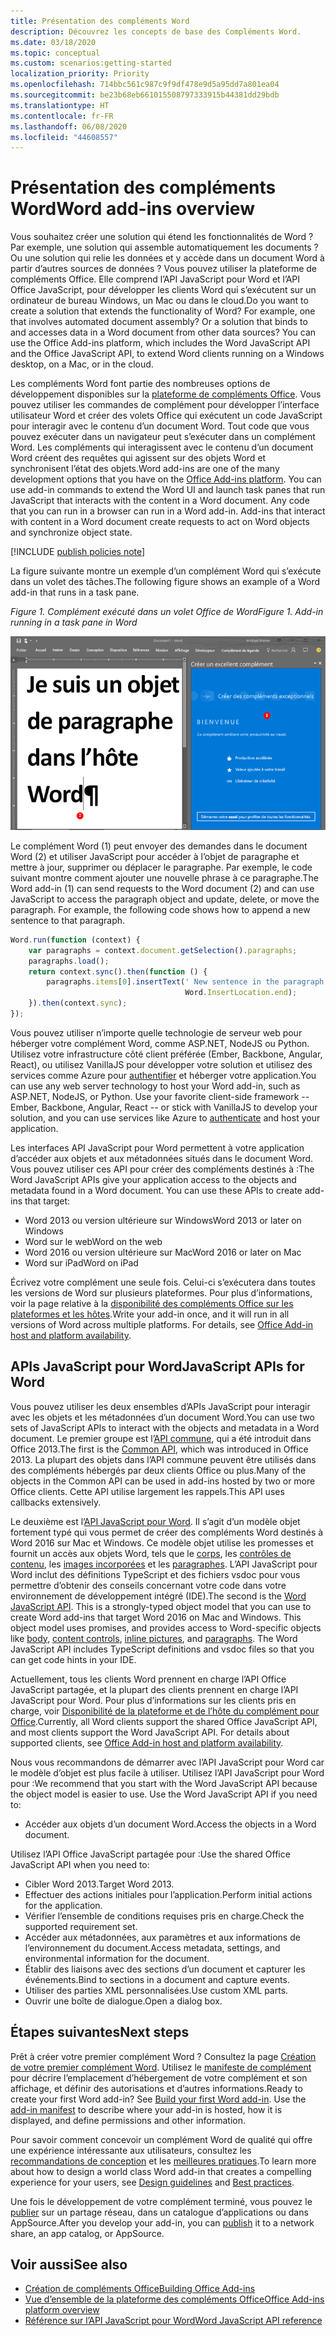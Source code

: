 ```yaml
---
title: Présentation des compléments Word
description: Découvrez les concepts de base des Compléments Word.
ms.date: 03/18/2020
ms.topic: conceptual
ms.custom: scenarios:getting-started
localization_priority: Priority
ms.openlocfilehash: 714bbc561c987c9f9df478e9d5a95dd7a801ea04
ms.sourcegitcommit: be23b68eb661015508797333915b44381dd29bdb
ms.translationtype: HT
ms.contentlocale: fr-FR
ms.lasthandoff: 06/08/2020
ms.locfileid: "44608557"
---
```

# <a name="word-add-ins-overview"></a><span data-ttu-id="a8717-103">Présentation des compléments Word</span><span class="sxs-lookup"><span data-stu-id="a8717-103">Word add-ins overview</span></span>

<span data-ttu-id="a8717-p101">Vous souhaitez créer une solution qui étend les fonctionnalités de Word ? Par exemple, une solution qui assemble automatiquement les documents ? Ou une solution qui relie les données et y accède dans un document Word à partir d’autres sources de données ? Vous pouvez utiliser la plateforme de compléments Office. Elle comprend l’API JavaScript pour Word et l’API Office JavaScript, pour développer les clients Word qui s’exécutent sur un ordinateur de bureau Windows, un Mac ou dans le cloud.</span><span class="sxs-lookup"><span data-stu-id="a8717-p101">Do you want to create a solution that extends the functionality of Word? For example, one that involves automated document assembly? Or a solution that binds to and accesses data in a Word document from other data sources? You can use the Office Add-ins platform, which includes the Word JavaScript API and the Office JavaScript API, to extend Word clients running on a Windows desktop, on a Mac, or in the cloud.</span></span>

<span data-ttu-id="a8717-p102">Les compléments Word font partie des nombreuses options de développement disponibles sur la [plateforme de compléments Office](../overview/office-add-ins.md). Vous pouvez utiliser les commandes de complément pour développer l’interface utilisateur Word et créer des volets Office qui exécutent un code JavaScript pour interagir avec le contenu d’un document Word. Tout code que vous pouvez exécuter dans un navigateur peut s’exécuter dans un complément Word. Les compléments qui interagissent avec le contenu d’un document Word créent des requêtes qui agissent sur des objets Word et synchronisent l’état des objets.</span><span class="sxs-lookup"><span data-stu-id="a8717-p102">Word add-ins are one of the many development options that you have on the [Office Add-ins platform](../overview/office-add-ins.md). You can use add-in commands to extend the Word UI and launch task panes that run JavaScript that interacts with the content in a Word document. Any code that you can run in a browser can run in a Word add-in. Add-ins that interact with content in a Word document create requests to act on Word objects and synchronize object state.</span></span>

[!INCLUDE [publish policies note](../includes/note-publish-policies.md)]

<span data-ttu-id="a8717-112">La figure suivante montre un exemple d’un complément Word qui s’exécute dans un volet des tâches.</span><span class="sxs-lookup"><span data-stu-id="a8717-112">The following figure shows an example of a Word add-in that runs in a task pane.</span></span>

<span data-ttu-id="a8717-113">*Figure 1. Complément exécuté dans un volet Office de Word*</span><span class="sxs-lookup"><span data-stu-id="a8717-113">*Figure 1. Add-in running in a task pane in Word*</span></span>

![Complément exécuté dans un volet Office de Word](../images/word-add-in-show-host-client.png)

<span data-ttu-id="a8717-p103">Le complément Word (1) peut envoyer des demandes dans le document Word (2) et utiliser JavaScript pour accéder à l’objet de paragraphe et mettre à jour, supprimer ou déplacer le paragraphe. Par exemple, le code suivant montre comment ajouter une nouvelle phrase à ce paragraphe.</span><span class="sxs-lookup"><span data-stu-id="a8717-p103">The Word add-in (1) can send requests to the Word document (2) and can use JavaScript to access the paragraph object and update, delete, or move the paragraph. For example, the following code shows how to append a new sentence to that paragraph.</span></span>

```js
Word.run(function (context) {
    var paragraphs = context.document.getSelection().paragraphs;
    paragraphs.load();
    return context.sync().then(function () {
        paragraphs.items[0].insertText(' New sentence in the paragraph.',
                                       Word.InsertLocation.end);
    }).then(context.sync);
});

```

<span data-ttu-id="a8717-p104">Vous pouvez utiliser n’importe quelle technologie de serveur web pour héberger votre complément Word, comme ASP.NET, NodeJS ou Python. Utilisez votre infrastructure côté client préférée (Ember, Backbone, Angular, React), ou utilisez VanillaJS pour développer votre solution et utilisez des services comme Azure pour [authentifier](../develop/overview-authn-authz.md) et héberger votre application.</span><span class="sxs-lookup"><span data-stu-id="a8717-p104">You can use any web server technology to host your Word add-in, such as ASP.NET, NodeJS, or Python. Use your favorite client-side framework -- Ember, Backbone, Angular, React -- or stick with VanillaJS to develop your solution, and you can use services like Azure to [authenticate](../develop/overview-authn-authz.md) and host your application.</span></span>

<span data-ttu-id="a8717-p105">Les interfaces API JavaScript pour Word permettent à votre application d’accéder aux objets et aux métadonnées situés dans le document Word. Vous pouvez utiliser ces API pour créer des compléments destinés à :</span><span class="sxs-lookup"><span data-stu-id="a8717-p105">The Word JavaScript APIs give your application access to the objects and metadata found in a Word document. You can use these APIs to create add-ins that target:</span></span>

* <span data-ttu-id="a8717-121">Word 2013 ou version ultérieure sur Windows</span><span class="sxs-lookup"><span data-stu-id="a8717-121">Word 2013 or later on Windows</span></span>
* <span data-ttu-id="a8717-122">Word sur le web</span><span class="sxs-lookup"><span data-stu-id="a8717-122">Word on the web</span></span>
* <span data-ttu-id="a8717-123">Word 2016 ou version ultérieure sur Mac</span><span class="sxs-lookup"><span data-stu-id="a8717-123">Word 2016 or later on Mac</span></span>
* <span data-ttu-id="a8717-124">Word sur iPad</span><span class="sxs-lookup"><span data-stu-id="a8717-124">Word on iPad</span></span>

<span data-ttu-id="a8717-p106">Écrivez votre complément une seule fois. Celui-ci s’exécutera dans toutes les versions de Word sur plusieurs plateformes. Pour plus d’informations, voir la page relative à la [disponibilité des compléments Office sur les plateformes et les hôtes](../overview/office-add-in-availability.md).</span><span class="sxs-lookup"><span data-stu-id="a8717-p106">Write your add-in once, and it will run in all versions of Word across multiple platforms. For details, see [Office Add-in host and platform availability](../overview/office-add-in-availability.md).</span></span>

## <a name="javascript-apis-for-word"></a><span data-ttu-id="a8717-127">APIs JavaScript pour Word</span><span class="sxs-lookup"><span data-stu-id="a8717-127">JavaScript APIs for Word</span></span>

<span data-ttu-id="a8717-128">Vous pouvez utiliser les deux ensembles d’APIs JavaScript pour interagir avec les objets et les métadonnées d’un document Word.</span><span class="sxs-lookup"><span data-stu-id="a8717-128">You can use two sets of JavaScript APIs to interact with the objects and metadata in a Word document.</span></span> <span data-ttu-id="a8717-129">Le premier groupe est l’[API commune](/javascript/api/office), qui a été introduit dans Office 2013.</span><span class="sxs-lookup"><span data-stu-id="a8717-129">The first is the [Common API](/javascript/api/office), which was introduced in Office 2013.</span></span> <span data-ttu-id="a8717-130">La plupart des objets dans l’API commune peuvent être utilisés dans des compléments hébergés par deux clients Office ou plus.</span><span class="sxs-lookup"><span data-stu-id="a8717-130">Many of the objects in the Common API can be used in add-ins hosted by two or more Office clients.</span></span> <span data-ttu-id="a8717-131">Cette API utilise largement les rappels.</span><span class="sxs-lookup"><span data-stu-id="a8717-131">This API uses callbacks extensively.</span></span>

<span data-ttu-id="a8717-p108">Le deuxième est l’[API JavaScript pour Word](/javascript/api/word). Il s’agit d’un modèle objet fortement typé qui vous permet de créer des compléments Word destinés à Word 2016 sur Mac et Windows. Ce modèle objet utilise les promesses et fournit un accès aux objets Word, tels que le [corps](/javascript/api/word/word.body), les [contrôles de contenu](/javascript/api/word/word.contentcontrol), les [images incorporées](/javascript/api/word/word.inlinepicture) et les [paragraphes](/javascript/api/word/word.paragraph). L’API JavaScript pour Word inclut des définitions TypeScript et des fichiers vsdoc pour vous permettre d’obtenir des conseils concernant votre code dans votre environnement de développement intégré (IDE).</span><span class="sxs-lookup"><span data-stu-id="a8717-p108">The second is the [Word JavaScript API](/javascript/api/word). This is a strongly-typed object model that you can use to create Word add-ins that target Word 2016 on Mac and Windows. This object model uses promises, and provides access to Word-specific objects like [body](/javascript/api/word/word.body), [content controls](/javascript/api/word/word.contentcontrol), [inline pictures](/javascript/api/word/word.inlinepicture), and [paragraphs](/javascript/api/word/word.paragraph). The Word JavaScript API includes TypeScript definitions and vsdoc files so that you can get code hints in your IDE.</span></span>

<span data-ttu-id="a8717-p109">Actuellement, tous les clients Word prennent en charge l’API Office JavaScript partagée, et la plupart des clients prennent en charge l’API JavaScript pour Word. Pour plus d’informations sur les clients pris en charge, voir [Disponibilité de la plateforme et de l’hôte du complément pour Office](../overview/office-add-in-availability.md).</span><span class="sxs-lookup"><span data-stu-id="a8717-p109">Currently, all Word clients support the shared Office JavaScript API, and most clients support the Word JavaScript API. For details about supported clients, see [Office Add-in host and platform availability](../overview/office-add-in-availability.md).</span></span>

<span data-ttu-id="a8717-p110">Nous vous recommandons de démarrer avec l’API JavaScript pour Word car le modèle d’objet est plus facile à utiliser. Utilisez l’API JavaScript pour Word pour :</span><span class="sxs-lookup"><span data-stu-id="a8717-p110">We recommend that you start with the Word JavaScript API because the object model is easier to use. Use the Word JavaScript API if you need to:</span></span>

* <span data-ttu-id="a8717-140">Accéder aux objets d’un document Word.</span><span class="sxs-lookup"><span data-stu-id="a8717-140">Access the objects in a Word document.</span></span>

<span data-ttu-id="a8717-141">Utilisez l’API Office JavaScript partagée pour :</span><span class="sxs-lookup"><span data-stu-id="a8717-141">Use the shared Office JavaScript API when you need to:</span></span>

* <span data-ttu-id="a8717-142">Cibler Word 2013.</span><span class="sxs-lookup"><span data-stu-id="a8717-142">Target Word 2013.</span></span>
* <span data-ttu-id="a8717-143">Effectuer des actions initiales pour l’application.</span><span class="sxs-lookup"><span data-stu-id="a8717-143">Perform initial actions for the application.</span></span>
* <span data-ttu-id="a8717-144">Vérifier l’ensemble de conditions requises pris en charge.</span><span class="sxs-lookup"><span data-stu-id="a8717-144">Check the supported requirement set.</span></span>
* <span data-ttu-id="a8717-145">Accéder aux métadonnées, aux paramètres et aux informations de l’environnement du document.</span><span class="sxs-lookup"><span data-stu-id="a8717-145">Access metadata, settings, and environmental information for the document.</span></span>
* <span data-ttu-id="a8717-146">Établir des liaisons avec des sections d’un document et capturer les événements.</span><span class="sxs-lookup"><span data-stu-id="a8717-146">Bind to sections in a document and capture events.</span></span>
* <span data-ttu-id="a8717-147">Utiliser des parties XML personnalisées.</span><span class="sxs-lookup"><span data-stu-id="a8717-147">Use custom XML parts.</span></span>
* <span data-ttu-id="a8717-148">Ouvrir une boîte de dialogue.</span><span class="sxs-lookup"><span data-stu-id="a8717-148">Open a dialog box.</span></span>

## <a name="next-steps"></a><span data-ttu-id="a8717-149">Étapes suivantes</span><span class="sxs-lookup"><span data-stu-id="a8717-149">Next steps</span></span>

<span data-ttu-id="a8717-p111">Prêt à créer votre premier complément Word ? Consultez la page [Création de votre premier complément Word](word-add-ins.md). Utilisez le [manifeste de complément](../develop/add-in-manifests.md) pour décrire l’emplacement d’hébergement de votre complément et son affichage, et définir des autorisations et d’autres informations.</span><span class="sxs-lookup"><span data-stu-id="a8717-p111">Ready to create your first Word add-in? See [Build your first Word add-in](word-add-ins.md). Use the [add-in manifest](../develop/add-in-manifests.md) to describe where your add-in is hosted, how it is displayed, and define permissions and other information.</span></span>

<span data-ttu-id="a8717-153">Pour savoir comment concevoir un complément Word de qualité qui offre une expérience intéressante aux utilisateurs, consultez les [recommandations de conception](../design/add-in-design.md) et les [meilleures pratiques](../concepts/add-in-development-best-practices.md).</span><span class="sxs-lookup"><span data-stu-id="a8717-153">To learn more about how to design a world class Word add-in that creates a compelling experience for your users, see [Design guidelines](../design/add-in-design.md) and [Best practices](../concepts/add-in-development-best-practices.md).</span></span>

<span data-ttu-id="a8717-154">Une fois le développement de votre complément terminé, vous pouvez le [publier](../publish/publish.md) sur un partage réseau, dans un catalogue d’applications ou dans AppSource.</span><span class="sxs-lookup"><span data-stu-id="a8717-154">After you develop your add-in, you can [publish](../publish/publish.md) it to a network share, an app catalog, or AppSource.</span></span>

## <a name="see-also"></a><span data-ttu-id="a8717-155">Voir aussi</span><span class="sxs-lookup"><span data-stu-id="a8717-155">See also</span></span>

* [<span data-ttu-id="a8717-156">Création de compléments Office</span><span class="sxs-lookup"><span data-stu-id="a8717-156">Building Office Add-ins</span></span>](../overview/office-add-ins-fundamentals.md)
* [<span data-ttu-id="a8717-157">Vue d’ensemble de la plateforme des compléments Office</span><span class="sxs-lookup"><span data-stu-id="a8717-157">Office Add-ins platform overview</span></span>](../overview/office-add-ins.md)
* [<span data-ttu-id="a8717-158">Référence sur l’API JavaScript pour Word</span><span class="sxs-lookup"><span data-stu-id="a8717-158">Word JavaScript API reference</span></span>](../reference/overview/word-add-ins-reference-overview.md)
